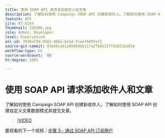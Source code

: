 ```yaml
---
title: 使用 SOAP API 请求添加收件人和文章
description: 了解如何使用 Campaign SOAP API 创建新收件人。了解如何使用 SOAP API 创建自定义文章数据模式并提交文章。
feature: API
jira: KT-8164
thumbnail: 336386.jpg
role: Admin, Developer
level: Experienced
exl-id: 7636a799-0302-458a-be1d-fceef0d9fa72
source-git-commit: 05b49ca012d0d505b117a2fb6b12ff41b51be63e
workflow-type: ht
source-wordcount: '86'
ht-degree: 100%

---
```


# 使用 SOAP API 请求添加收件人和文章

了解如何使用 Campaign SOAP API 创建新收件人。了解如何使用 SOAP API 创建自定义文章数据模式并提交文章。

>[!VIDEO](https://video.tv.adobe.com/v/336386?quality=12&learn=on)

要观看的下一个视频：[步骤 3 - 通过 SOAP API 订阅用户](/help/tutorial-use-soap-apis/subscribe-users-via-soap-api.md)